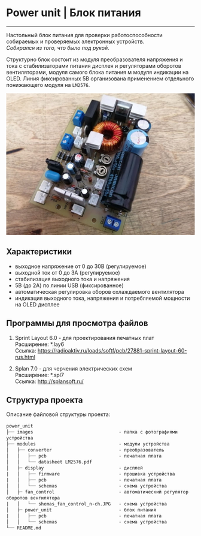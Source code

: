 # Power unit | Блок питания
-----------------

Настольный блок питания для проверки работоспособности собираемых и проверяемых электронных устройств. \
*Собирался из того, что было под рукой.*

Структурно блок состоит из модуля преобразователя напряжения и тока с стабилизаторами питания дисплея и регуляторами оборотов вентиляторами, модуля самого блока питания м модуля индикации на OLED. Линия фиксированных 5В организована применением отдельного понижающего модуля на `LM2576`.

<a href="https://github.com/maestro-102/power_unit/blob/master/images/1.jpg" target="_blank">
    <img src="https://github.com/maestro-102/power_unit/blob/master/images/1.jpg?raw=true" alt="preview">
</a>

Характеристики
-----------------

- выходное напряжение от 0 до 30В (регулируемое)
- выходной ток от 0 до 3А (регулируемое)
- стабилизация выходного тока и напряжения
- 5В (до 2А) по линии USB (фиксированное)
- автоматическая регулировка оборов охлаждаемого вентилятора
- индикация выходного тока, напряжения и потребляемой мощности на OLED дисплее

Программы для просмотра файлов
-----

1. Sprint Layout 6.0 - для проектирования печатных плат \
Расширение: \*.lay6 \
Ссылка: https://radioaktiv.ru/loads/softf/pcb/27881-sprint-layout-60-rus.html

2. Splan 7.0 - для черчения электрических схем \
Расширение: \*.spl7 \
Ссылка: http://splansoft.ru/

Структура проекта
-----------------

Описание файловой структуры проекта:

    power_unit
    ├── images                                - папка с фотографиями устройства
    ├── modules                               - модули устройства
    │   ├── converter                         - преобразователь
    │   │   ├── pcb                           - печатная плата
    │   │   └── datasheet LM2576.pdf    
    │   ├─ display                            - дисплей
    |   │   ├── firmware                      - прошивка устройства
    |   │   ├── pcb                           - печатная плата
    │   │   └── schemas                       - схема устройства
    │   ├─ fan_control                        - автоматический регулятор оборотов вентилятора
    |   │   └── shemas_fan_control_n-ch.JPG   - схема устройства
    │   ├─ power_unit                         - блок питания
    |   │   ├── pcb                           - печатная плата
    │   │   └── schemas                       - схема устройства
    └── README.md          
